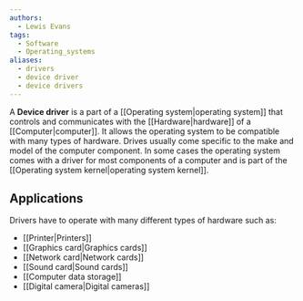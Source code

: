 ```yaml
---
authors: 
  - Lewis Evans
tags:
  - Software
  - Operating_systems
aliases:
  - drivers
  - device driver
  - device drivers
---
```

A **Device driver** is a part of a [[Operating system|operating system]] that controls and communicates with the [[Hardware|hardware]] of a [[Computer|computer]]. It allows the operating system to be compatible with many types of hardware. Drives usually come specific to the make and model of the computer component. In some cases the operating system comes with a driver for most components of a computer and is part of the [[Operating system kernel|operating system kernel]].

## Applications
Drivers have to operate with many different types of hardware such as:
- [[Printer|Printers]]
- [[Graphics card|Graphics cards]]
- [[Network card|Network cards]]
- [[Sound card|Sound cards]]
- [[Computer data storage]]
- [[Digital camera|Digital cameras]]
